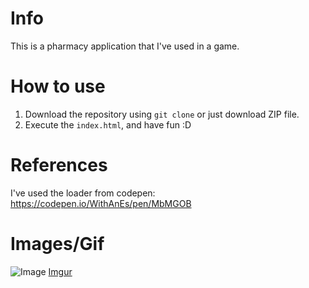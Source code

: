 # Info
This is a pharmacy application that I've used in a game.

# How to use
1. Download the repository using `git clone` or just download ZIP file.
2. Execute the `index.html`, and have fun :D

# References
I've used the loader from codepen: https://codepen.io/WithAnEs/pen/MbMGOB

# Images/Gif
![Image](https://i.imgur.com/75rN9Sr.png)
[Imgur](https://i.imgur.com/cKoTPRD.gifv)
